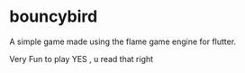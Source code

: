 # bouncybird

A simple game made using the flame game engine for flutter.

Very Fun to play
YES , u read that right

